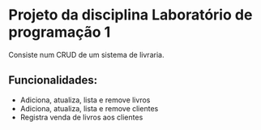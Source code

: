 <h1>Projeto da disciplina Laboratório de programação 1</h1>

Consiste num CRUD de um sistema de livraria.<br>
<h2> Funcionalidades:</h2>
<ul>
<li>Adiciona, atualiza, lista e remove livros</li>
<li>Adiciona, atualiza, lista e remove clientes</li>
<li>Registra venda de livros aos clientes</li>
</ul>